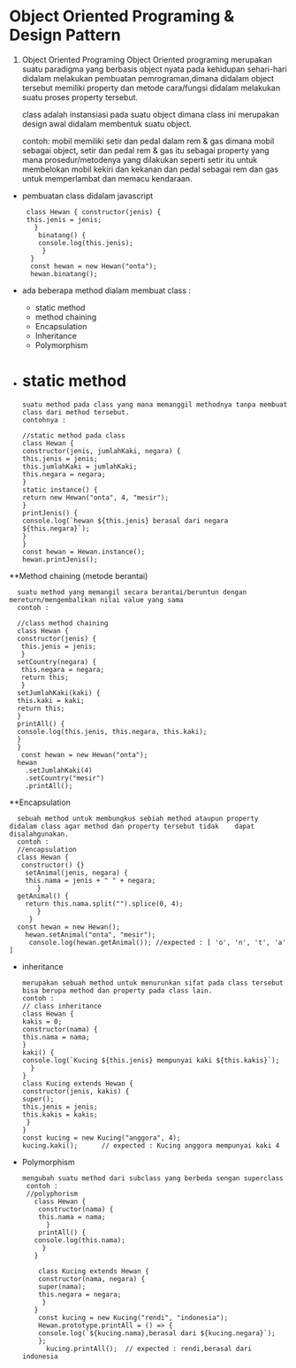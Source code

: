 # Object Oriented Programing & Design Pattern


1. Object Oriented Programing
Object Oriented programing merupakan suatu paradigma yang berbasis object nyata pada kehidupan sehari-hari didalam melakukan pembuatan pemrograman,dimana didalam object tersebut memiliki property dan metode cara/fungsi didalam melakukan suatu proses property tersebut.

    class adalah instansiasi pada suatu object dimana class ini merupakan design awal didalam membentuk suatu object.

    contoh: mobil memiliki setir dan pedal  dalam rem & gas dimana mobil sebagai object, setir dan pedal rem & gas itu sebagai     property yang mana prosedur/metodenya yang dilakukan seperti setir itu untuk membelokan mobil kekiri dan kekanan dan pedal     sebagai rem dan gas untuk memperlambat dan memacu kendaraan.

- pembuatan class didalam javascript

       class Hewan { constructor(jenis) { 
       this.jenis = jenis;
         }
          binatang() {
          console.log(this.jenis);
           }
        }
        const hewan = new Hewan("onta");
        hewan.binatang();
        
- ada beberapa method dialam membuat class :
   * static method
   * method chaining
   * Encapsulation
   * Inheritance
   * Polymorphism
   
* # static method
             
      suatu method pada class yang mana memanggil methodnya tanpa membuat class dari method tersebut.
      contohnya :
      
      //static method pada class
      class Hewan {
      constructor(jenis, jumlahKaki, negara) {
      this.jenis = jenis;
      this.jumlahKaki = jumlahKaki;
      this.negara = negara;
      }
      static instance() {
      return new Hewan("onta", 4, "mesir");
      }
      printJenis() {
      console.log(`hewan ${this.jenis} berasal dari negara ${this.negara}`);
      }
      }
      const hewan = Hewan.instance();
      hewan.printJenis();
      
**Method chaining (metode berantai)
 
      suatu method yang memangil secara berantai/beruntun dengan mereturn/mengembalikan nilai value yang sama
      contoh :
      
      //class method chaining
      class Hewan {
      constructor(jenis) {
       this.jenis = jenis;
       }
      setCountry(negara) {
       this.negara = negara;
       return this;
       }
      setJumlahKaki(kaki) {
      this.kaki = kaki;
      return this;
      }
      printAll() {
      console.log(this.jenis, this.negara, this.kaki);
      }
      }
       const hewan = new Hewan("onta");
      hewan
        .setJumlahKaki(4)
        .setCountry("mesir")
        .printAll();

**Encapsulation 
   
      sebuah method untuk membungkus sebiah method ataupun property didalam class agar method dan property tersebut tidak    dapat disalahgunakan. 
      contoh :
      //encapsulation
      class Hewan {
       constructor() {}
        setAnimal(jenis, negara) {
        this.nama = jenis + " " + negara;
           }
      getAnimal() {
        return this.nama.split("").splice(0, 4);
           }
         }
      const hewan = new Hewan();
        hewan.setAnimal("onta", "mesir");
         console.log(hewan.getAnimal()); //expected : [ 'o', 'n', 't', 'a' ]
      
 * inheritance 
 
       merupakan sebuah method untuk menurunkan sifat pada class tersebut bisa berupa method dan property pada class lain.
       contoh :
       // class inheritance
       class Hewan {
       kakis = 0;
       constructor(nama) {
       this.nama = nama;
       }
       kaki() {
       console.log(`Kucing ${this.jenis} mempunyai kaki ${this.kakis}`);
         }
       }
       class Kucing extends Hewan {
       constructor(jenis, kakis) {
       super();
       this.jenis = jenis;
       this.kakis = kakis;
        }
       }
       const kucing = new Kucing("anggora", 4);
       kucing.kaki();      // expected : Kucing anggora mempunyai kaki 4

* Polymorphism
  
      mengubah suatu method dari subclass yang berbeda sengan superclass
       contoh :
       //polyphorism
         class Hewan {
          constructor(nama) {
          this.nama = nama;
            }
          printAll() {
         console.log(this.nama);
           }
         }

          class Kucing extends Hewan {
          constructor(nama, negara) {
          super(nama);
          this.negara = negara;
           }
         }
          const kucing = new Kucing("rendi", "indonesia");
          Hewan.prototype.printAll = () => {
          console.log(`${kucing.nama},berasal dari ${kucing.negara}`);
          };
            kucing.printAll();  // expected : rendi,berasal dari indonesia

  
 

